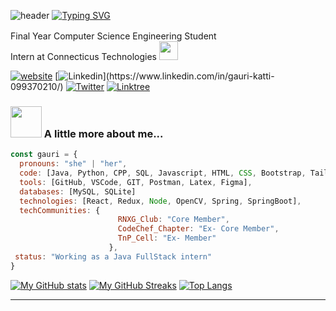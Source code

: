 ![header](https://capsule-render.vercel.app/api?type=waving&height=200&color=gradient&descAlignY=50)
[![Typing SVG](https://readme-typing-svg.herokuapp.com?font=Fira+Code&pause=1000&random=false&width=435&lines=Hi%2C+I'm+Gauri+Katti%F0%9F%91%8B)](https://git.io/typing-svg)

Final Year Computer Science Engineering Student <img src="https://media.giphy.com/media/fYSnHlufseco8Fh93Z/giphy.gif" width="16">
</br>
Intern at Connecticus Technologies <img src="https://media.giphy.com/media/WUlplcMpOCEmTGBtBW/giphy.gif" width="30"> 


[![website](https://img.shields.io/badge/Website-46a2f1.svg?&style=flat-square&logo=Google-Chrome&logoColor=white&link=https://gauri-katti-portfolio.vercel.app/)](https://gauri-katti-portfolio.vercel.app/)
[![Linkedin](https://img.shields.io/badge/-GauriKatti-blue?style=flat-square&logo=Linkedin&logoColor=white&link=[https://www.linkedin.com/in/thaianebraga/](https://www.linkedin.com/in/gauri-katti-099370210/))](https://www.linkedin.com/in/gauri-katti-099370210/)
[![Twitter](https://img.shields.io/twitter/follow/GauriKatti?style=social)](https://twitter.com/GauriKatti2806)
[![Linktree](https://img.shields.io/badge/Linktree-46a2f1.svg?&style=flat-square&logoColor=white&link=https://linktr.ee/gauri28)](https://linktr.ee/gauri28)


### <img src="https://media.giphy.com/media/VgCDAzcKvsR6OM0uWg/giphy.gif" width="50"> A little more about me...  

```javascript
const gauri = {
  pronouns: "she" | "her",
  code: [Java, Python, CPP, SQL, Javascript, HTML, CSS, Bootstrap, Tailwind],
  tools: [GitHub, VSCode, GIT, Postman, Latex, Figma],
  databases: [MySQL, SQLite]
  technologies: [React, Redux, Node, OpenCV, Spring, SpringBoot],
  techCommunities: {
                        RNXG_Club: "Core Member",
                        CodeChef_Chapter: "Ex- Core Member",
                        TnP_Cell: "Ex- Member"
                      },
 status: "Working as a Java FullStack intern"
}
```
[![My GitHub stats](https://github-readme-stats.vercel.app/api?username=gauri2806&show_icons=true&card_width=400&hide_border=true&theme=transparent&rank_icon=github)](https://github.com/gauri2806/github-readme-stats)
[![My GitHub Streaks](https://github-readme-streak-stats.herokuapp.com?user=gauri2806&theme=transparent&card_width=400&type=png&mode=daily&hide_border=true&date_format=M%20j%5B%2C%20Y%5D)](https://github.com/gauri2806/github-readme-stats)
[![Top Langs](https://github-readme-stats.vercel.app/api/top-langs/?username=gauri2806&layout=donut-vertical&hide_border=true&show_icons=true&theme=transparent)](https://github.com/gauri2806/github-readme-stats)


<!-- <img src="https://media.giphy.com/media/LnQjpWaON8nhr21vNW/giphy.gif" width="60"> <em><b>I love connecting with different people</b> so if you want to say <b>hi, I'll be happy to meet you more!</b> :)</em> -->

---
